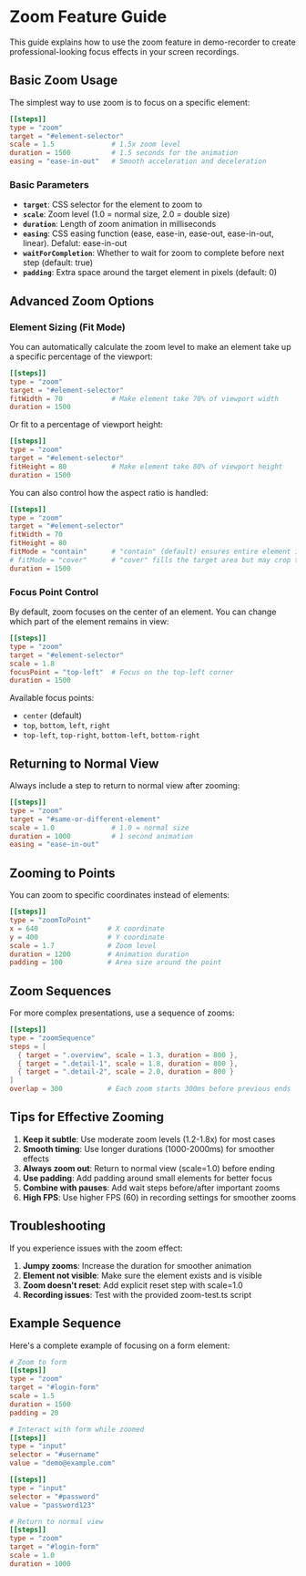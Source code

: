 # Zoom Feature Guide

This guide explains how to use the zoom feature in demo-recorder to create professional-looking focus effects in your screen recordings.

## Basic Zoom Usage

The simplest way to use zoom is to focus on a specific element:

```toml
[[steps]]
type = "zoom"
target = "#element-selector"
scale = 1.5              # 1.5x zoom level
duration = 1500          # 1.5 seconds for the animation
easing = "ease-in-out"   # Smooth acceleration and deceleration
```

### Basic Parameters

- **`target`**: CSS selector for the element to zoom to
- **`scale`**: Zoom level (1.0 = normal size, 2.0 = double size)
- **`duration`**: Length of zoom animation in milliseconds
- **`easing`**: CSS easing function (ease, ease-in, ease-out, ease-in-out, linear). Defalut: ease-in-out
- **`waitForCompletion`**: Whether to wait for zoom to complete before next step (default: true)
- **`padding`**: Extra space around the target element in pixels (default: 0)

## Advanced Zoom Options

### Element Sizing (Fit Mode)

You can automatically calculate the zoom level to make an element take up a specific percentage of the viewport:

```toml
[[steps]]
type = "zoom"
target = "#element-selector"
fitWidth = 70            # Make element take 70% of viewport width
duration = 1500
```

Or fit to a percentage of viewport height:

```toml
[[steps]]
type = "zoom"
target = "#element-selector"
fitHeight = 80           # Make element take 80% of viewport height
duration = 1500
```

You can also control how the aspect ratio is handled:

```toml
[[steps]]
type = "zoom"
target = "#element-selector"
fitWidth = 70
fitHeight = 80
fitMode = "contain"      # "contain" (default) ensures entire element is visible
# fitMode = "cover"      # "cover" fills the target area but may crop the element
duration = 1500
```

### Focus Point Control

By default, zoom focuses on the center of an element. You can change which part of the element remains in view:

```toml
[[steps]]
type = "zoom"
target = "#element-selector" 
scale = 1.8
focusPoint = "top-left"  # Focus on the top-left corner
duration = 1500
```

Available focus points:
- `center` (default)
- `top`, `bottom`, `left`, `right`
- `top-left`, `top-right`, `bottom-left`, `bottom-right`

## Returning to Normal View

Always include a step to return to normal view after zooming:

```toml
[[steps]]
type = "zoom"
target = "#same-or-different-element"
scale = 1.0              # 1.0 = normal size
duration = 1000          # 1 second animation
easing = "ease-in-out"
```

## Zooming to Points

You can zoom to specific coordinates instead of elements:

```toml
[[steps]]
type = "zoomToPoint"
x = 640                 # X coordinate
y = 400                 # Y coordinate
scale = 1.7             # Zoom level
duration = 1200         # Animation duration
padding = 100           # Area size around the point
```

## Zoom Sequences

For more complex presentations, use a sequence of zooms:

```toml
[[steps]]
type = "zoomSequence"
steps = [
  { target = ".overview", scale = 1.3, duration = 800 },
  { target = ".detail-1", scale = 1.8, duration = 800 },
  { target = ".detail-2", scale = 2.0, duration = 800 }
]
overlap = 300           # Each zoom starts 300ms before previous ends
```

## Tips for Effective Zooming

1. **Keep it subtle**: Use moderate zoom levels (1.2-1.8x) for most cases
2. **Smooth timing**: Use longer durations (1000-2000ms) for smoother effects
3. **Always zoom out**: Return to normal view (scale=1.0) before ending
4. **Use padding**: Add padding around small elements for better focus
5. **Combine with pauses**: Add wait steps before/after important zooms
6. **High FPS**: Use higher FPS (60) in recording settings for smoother zooms

## Troubleshooting

If you experience issues with the zoom effect:

1. **Jumpy zooms**: Increase the duration for smoother animation
2. **Element not visible**: Make sure the element exists and is visible
3. **Zoom doesn't reset**: Add explicit reset step with scale=1.0
4. **Recording issues**: Test with the provided zoom-test.ts script 

## Example Sequence

Here's a complete example of focusing on a form element:

```toml
# Zoom to form
[[steps]]
type = "zoom"
target = "#login-form"
scale = 1.5
duration = 1500
padding = 20

# Interact with form while zoomed
[[steps]]
type = "input"
selector = "#username"
value = "demo@example.com"

[[steps]]
type = "input"
selector = "#password"
value = "password123"

# Return to normal view
[[steps]]
type = "zoom"
target = "#login-form"
scale = 1.0
duration = 1000
```